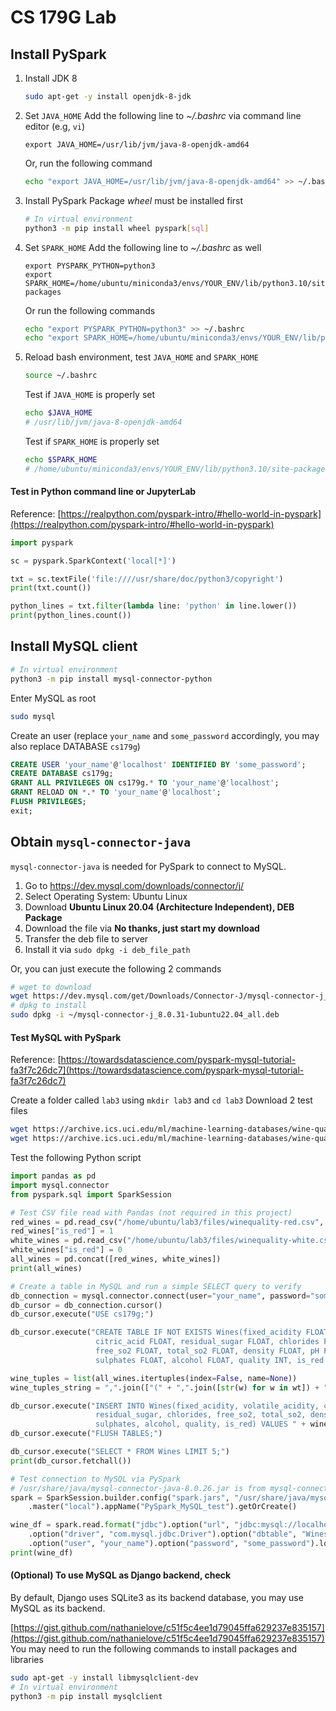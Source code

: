 

# CS 179G Lab

## Install PySpark

1. Install JDK 8
	```bash
	sudo apt-get -y install openjdk-8-jdk
	```

2. Set `JAVA_HOME`
	Add the following line to *~/.bashrc* via command line editor (e.g, `vi`)
	```
	export JAVA_HOME=/usr/lib/jvm/java-8-openjdk-amd64
	```
	Or, run the following command
	```bash
	echo "export JAVA_HOME=/usr/lib/jvm/java-8-openjdk-amd64" >> ~/.bashrc
	```
3. Install PySpark
	Package *wheel* must be installed first
	```bash
	# In virtual environment
	python3 -m pip install wheel pyspark[sql]
	```
5. Set `SPARK_HOME`
	Add the following line to *~/.bashrc* as well
	```
	export PYSPARK_PYTHON=python3
	export SPARK_HOME=/home/ubuntu/miniconda3/envs/YOUR_ENV/lib/python3.10/site-packages
	```
	Or run the following commands
	```bash
	echo "export PYSPARK_PYTHON=python3" >> ~/.bashrc
	echo "export SPARK_HOME=/home/ubuntu/miniconda3/envs/YOUR_ENV/lib/python3.10/site-packages" >> ~/.bashrc
	```
6. Reload bash environment, test `JAVA_HOME` and `SPARK_HOME`
	```bash
	source ~/.bashrc
	```
	Test if `JAVA_HOME` is properly set
	```bash
	echo $JAVA_HOME
	# /usr/lib/jvm/java-8-openjdk-amd64
	```
	Test if `SPARK_HOME` is properly set
	```bash
	echo $SPARK_HOME
	# /home/ubuntu/miniconda3/envs/YOUR_ENV/lib/python3.10/site-packages
	```

#### Test in Python command line or JupyterLab
Reference: [https://realpython.com/pyspark-intro/#hello-world-in-pyspark](https://realpython.com/pyspark-intro/#hello-world-in-pyspark)
```python
import pyspark

sc = pyspark.SparkContext('local[*]')

txt = sc.textFile('file:////usr/share/doc/python3/copyright')
print(txt.count())

python_lines = txt.filter(lambda line: 'python' in line.lower())
print(python_lines.count())
```

## Install MySQL client
```bash
# In virtual environment
python3 -m pip install mysql-connector-python
```

Enter MySQL as root
```bash
sudo mysql
```

Create an user (replace `your_name` and `some_password` accordingly, you may also replace DATABASE `cs179g`)
```sql
CREATE USER 'your_name'@'localhost' IDENTIFIED BY 'some_password';
CREATE DATABASE cs179g;
GRANT ALL PRIVILEGES ON cs179g.* TO 'your_name'@'localhost';
GRANT RELOAD ON *.* TO 'your_name'@'localhost';
FLUSH PRIVILEGES;
exit;
```

## Obtain `mysql-connector-java`
`mysql-connector-java` is needed for PySpark to connect to MySQL.

1. Go to https://dev.mysql.com/downloads/connector/j/
2. Select Operating System: Ubuntu Linux
3. Download **Ubuntu Linux 20.04 (Architecture Independent), DEB Package**
4. Download the file via **No thanks, just start my download**
5. Transfer the deb file to server
6. Install it via `sudo dpkg -i deb_file_path`

Or, you can just execute the following 2 commands
```bash
# wget to download
wget https://dev.mysql.com/get/Downloads/Connector-J/mysql-connector-j_8.0.31-1ubuntu22.04_all.deb -P ~
# dpkg to install
sudo dpkg -i ~/mysql-connector-j_8.0.31-1ubuntu22.04_all.deb
```


#### Test MySQL with PySpark
Reference: [https://towardsdatascience.com/pyspark-mysql-tutorial-fa3f7c26dc7](https://towardsdatascience.com/pyspark-mysql-tutorial-fa3f7c26dc7)

Create a folder called `lab3` using `mkdir lab3` and `cd lab3`
Download 2 test files
```bash
wget https://archive.ics.uci.edu/ml/machine-learning-databases/wine-quality/winequality-red.csv -P ~/lab3/files
wget https://archive.ics.uci.edu/ml/machine-learning-databases/wine-quality/winequality-white.csv -P ~/lab3/files
```

Test the following Python script
```python
import pandas as pd
import mysql.connector
from pyspark.sql import SparkSession

# Test CSV file read with Pandas (not required in this project)
red_wines = pd.read_csv("/home/ubuntu/lab3/files/winequality-red.csv", sep=";")
red_wines["is_red"] = 1
white_wines = pd.read_csv("/home/ubuntu/lab3/files/winequality-white.csv", sep=";")
white_wines["is_red"] = 0
all_wines = pd.concat([red_wines, white_wines])
print(all_wines)

# Create a table in MySQL and run a simple SELECT query to verify
db_connection = mysql.connector.connect(user="your_name", password="some_password")
db_cursor = db_connection.cursor()
db_cursor.execute("USE cs179g;")

db_cursor.execute("CREATE TABLE IF NOT EXISTS Wines(fixed_acidity FLOAT, volatile_acidity FLOAT, \
                   citric_acid FLOAT, residual_sugar FLOAT, chlorides FLOAT, \
                   free_so2 FLOAT, total_so2 FLOAT, density FLOAT, pH FLOAT, \
                   sulphates FLOAT, alcohol FLOAT, quality INT, is_red INT);")

wine_tuples = list(all_wines.itertuples(index=False, name=None))
wine_tuples_string = ",".join(["(" + ",".join([str(w) for w in wt]) + ")" for wt in wine_tuples])

db_cursor.execute("INSERT INTO Wines(fixed_acidity, volatile_acidity, citric_acid,\
                   residual_sugar, chlorides, free_so2, total_so2, density, pH,\
                   sulphates, alcohol, quality, is_red) VALUES " + wine_tuples_string + ";")
db_cursor.execute("FLUSH TABLES;")

db_cursor.execute("SELECT * FROM Wines LIMIT 5;")
print(db_cursor.fetchall())

# Test connection to MySQL via PySpark
# /usr/share/java/mysql-connector-java-8.0.26.jar is from mysql-connector-java
spark = SparkSession.builder.config("spark.jars", "/usr/share/java/mysql-connector-j-8.0.31.jar") \
    .master("local").appName("PySpark_MySQL_test").getOrCreate()

wine_df = spark.read.format("jdbc").option("url", "jdbc:mysql://localhost:3306/cs179g") \
    .option("driver", "com.mysql.jdbc.Driver").option("dbtable", "Wines") \
    .option("user", "your_name").option("password", "some_password").load()
print(wine_df)
```

#### (Optional) To use MySQL as Django backend, check 
By default, Django uses SQLite3 as its backend database, you may use MySQL as its backend.

[https://gist.github.com/nathanielove/c51f5c4ee1d79045ffa629237e835157](https://gist.github.com/nathanielove/c51f5c4ee1d79045ffa629237e835157)
You may need to run the following commands to install packages and libraries
```bash
sudo apt-get -y install libmysqlclient-dev
# In virtual environment
python3 -m pip install mysqlclient
```
